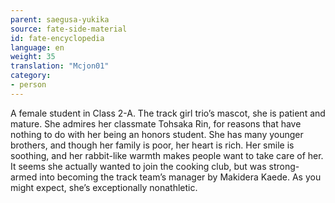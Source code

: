 ```yaml
---
parent: saegusa-yukika
source: fate-side-material
id: fate-encyclopedia
language: en
weight: 35
translation: "Mcjon01"
category:
- person
---
```


A female student in Class 2-A.
The track girl trio’s mascot, she is patient and mature.
She admires her classmate Tohsaka Rin, for reasons that have nothing to do with her being an honors student.
She has many younger brothers, and though her family is poor, her heart is rich.
Her smile is soothing, and her rabbit-like warmth makes people want to take care of her.
It seems she actually wanted to join the cooking club, but was strong-armed into becoming the track team’s manager by Makidera Kaede.
As you might expect, she’s exceptionally nonathletic.
